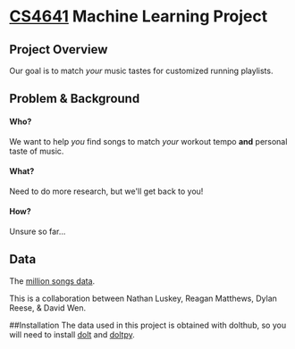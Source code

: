 # [CS4641](https://xinchen384.github.io/cs4641B-summer2020/) Machine Learning Project

## Project Overview
Our goal is to match *your* music tastes for customized running playlists.

## Problem & Background
#### Who?
We want to help *you* find songs to match *your* workout tempo __and__ personal taste of music.  

#### What?
Need to do more research, but we'll get back to you!


#### How?
Unsure so far...

## Data
The [million songs data](http://millionsongdataset.com/).

This is a collaboration between Nathan Luskey, Reagan Matthews, Dylan Reese, & David Wen.

##Installation
The data used in this project is obtained with dolthub, so you will need to install [dolt](https://www.dolthub.com/docs/tutorials/installation/)
and [doltpy](https://www.dolthub.com/docs/tutorials/installation/).